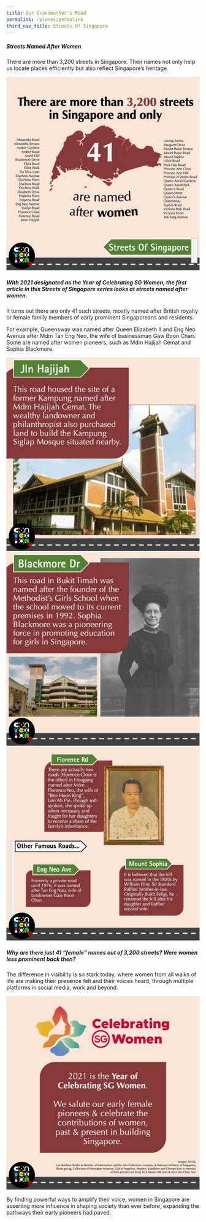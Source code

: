```yaml
---
title: Our Grandmother's Road
permalink: /places/permalink
third_nav_title: Streets Of Singapore
---
```



##### Streets Named After Women
There are more than 3,200 streets in Singapore. Their names not only help us locate places efficiently but also reflect Singapore’s heritage. 

![Alt text for image on Isomer site](/images/sos-our-grandmother-rd/SOS_female1.jpeg)

##### With 2021 designated as the Year of Celebrating SG Women, the first article in this Streets of Singapore series looks at streets named after women.

It turns out there are only 41 such streets, mostly named after British royalty or female family members of early prominent Singaporeans and residents. 

For example, Queensway was named after Queen Elizabeth II and Eng Neo Avenue after Mdm Tan Eng Neo, the wife of businessman Gaw Boon Chan. Some are named after women pioneers, such as Mdm Hajijah Cemat and Sophia Blackmore.

![Alt text for image on Isomer site](/images/sos-our-grandmother-rd/SOS_female2.jpg)
![Alt text for image on Isomer site](/images/sos-our-grandmother-rd/SOS_female3.jpeg)
![Alt text for image on Isomer site](/images/sos-our-grandmother-rd/SOS_female4.jpg)
##### Why are there just 41 “female” names out of 3,200 streets? Were women less prominent back then? 

The difference in visibility is so stark today, where women from all walks of life are making their presence felt and their voices heard, through multiple platforms in social media, work and beyond. 

![Alt text for image on Isomer site](/images/sos-our-grandmother-rd/SOS_female5.jpg)

By finding powerful ways to amplify their voice, women in Singapore are asserting more influence in shaping society than ever before, expanding the pathways their early pioneers had paved.